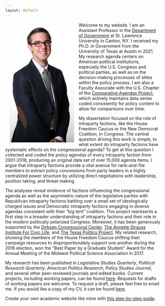 ```yaml
---
layout: default
---
```

<img style="width=209px;height=375px;float:left;padding:15px;"
src="/images/photo.png" alt="" width="209" height="375">

Welcome to my website. I am an Assistant Professor in the [Department of Government](https://www.stlawu.edu/offices/government) at St. Lawrence University in Canton, NY. I received my Ph.D. in Government from the University of Texas at Austin in 2021. My research agenda centers on American political institutions, especially the U.S. Congress and political parties, as well as on the decision-making processes of elites within the policy process. I am also a Faculty Associate with the U.S. Chapter of the [Comparative Agendas Project](http://www.comparativeagendas.net/us), which actively maintains data series coded consistently for policy content to allow for comparisons over time.

My dissertation focused on the role of intraparty factions, like the House Freedom Caucus or the New Democrat Coalition, in Congress. The central question driving this work is simple, to what extent do intraparty factions have systematic effects on the congressional agenda? To get at this question I collected and coded the policy agendas of every intraparty faction from 2001-2018, producing an original data set of over 15,000 agenda items. I argue that intraparty factions provide a vital avenue for rank-and-file members to extract policy concessions from party leaders in a highly centralized power structure by utilizing direct negotiations with leadership, position taking, and threat making.

The analyses reveal evidence of factions influencing the congressional agenda as well as the asymmetric nature of the legislative parties with Republican intraparty factions battling over a small set of ideologically charged issues and Democratic intraparty factions engaging in diverse agendas consistent with their “big tent” coalition. This project represents a first step in a broader understanding of intraparty factions and their role in the modern politically polarized Congress. Moreover, it has been generously supported by the [Dirksen Congressional Center](http://www.dirksencenter.org/print_programs_crgs.htm), [The Annette Strauss Institute For Civic Life](https://moody.utexas.edu/centers/strauss/patricia-witherspoon-research-award), and [The Texas Politics Project](https://texaspolitics.utexas.edu/). My related research, showing the members of the House Freedom Caucus shifting their campaign resources to disproportionately support one another during the 2016 election, won the "Best Paper by a Graduate Student" Award for the Annual Meeting of the Midwest Political Science Association in 2017.

My research has been published in *Legislative Studies Quarterly*, *Political Research Quarterly*, *American Politics Research*, *Policy Studies Journal*, and several other peer-reviewed journals and edited books. Current projects, including working papers, can be found [here](/research/). Requests for drafts of working papers are welcome. To request a draft, please feel free to email me. If you would like a copy of my CV, it can be found [here](/McGee_CV.pdf).

Create your own academic website like mine with [this step-by-step guide](/MayCollege22.pdf).
